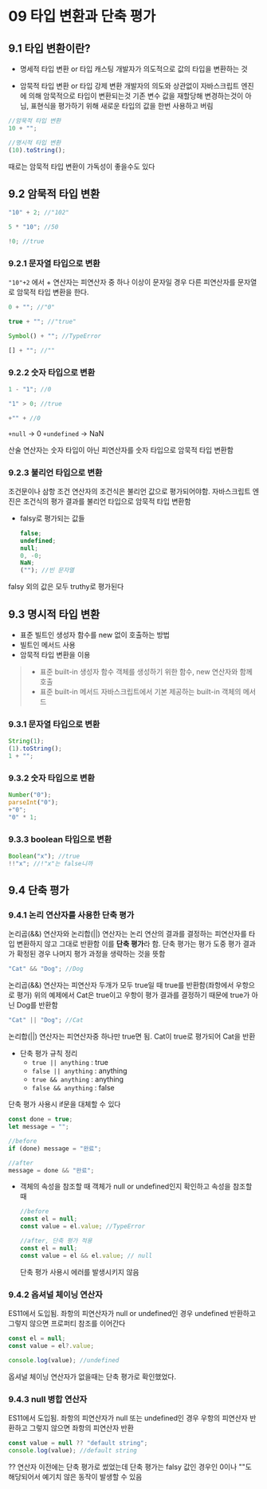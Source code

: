 # 09 타입 변환과 단축 평가

## 9.1 타입 변환이란?

- 명세적 타입 변환 or 타입 캐스팅
  개발자가 의도적으로 값의 타입을 변환하는 것

- 암묵적 타입 변환 or 타입 강제 변환
  개발자의 의도와 상관없이 자바스크립트 엔진에 의해 암묵적으로 타입이 변환되는것
  기존 변수 값을 재할당해 변경하는것이 아님, 표현식을 평가하기 위해 새로운 타입의 값을 한번 사용하고 버림

```javascript
//암묵적 타입 변환
10 + "";

//명시적 타입 변환
(10).toString();
```

때로는 암묵적 타입 변환이 가독성이 좋을수도 있다

## 9.2 암묵적 타입 변환

```javascript
"10" + 2; //"102"

5 * "10"; //50

!0; //true
```

### 9.2.1 문자열 타입으로 변환

`"10"+2` 에서 + 연산자는 피연산자 중 하나 이상이 문자일 경우 다른 피연산자를 문자열로 암묵적 타입 변환을 한다.

```javascript
0 + ""; //"0"

true + ""; //"true"

Symbol() + ""; //TypeError

[] + ""; //""
```

### 9.2.2 숫자 타입으로 변환

```javascript
1 - "1"; //0

"1" > 0; //true

+"" + //0
```

`+null` -> 0
`+undefined` -> NaN

산술 연산자는 숫자 타입이 아닌 피연산자를 숫자 타입으로 암묵적 타입 변환함

### 9.2.3 불리언 타입으로 변환

조건문이나 삼항 조건 연산자의 조건식은 불리언 값으로 평가되어야함.
자바스크립트 엔진은 조건식의 평가 결과를 불리언 타입으로 암묵적 타입 변환함

- falsy로 평가되는 값들
  ```javascript
  false;
  undefined;
  null;
  0, -0;
  NaN;
  (""); //빈 문자열
  ```

falsy 외의 값은 모두 truthy로 평가된다

## 9.3 명시적 타입 변환

- 표준 빌트인 생성자 함수를 new 없이 호출하는 방법
- 빌트인 메서드 사용
- 암묵적 타입 변환을 이용

> - 표준 built-in 생성자 함수
>   객체를 생성하기 위한 함수, new 연산자와 함께 호출
> - 표준 built-in 메서드
>   자바스크립트에서 기본 제공하는 built-in 객체의 메서드

### 9.3.1 문자열 타입으로 변환

```javascript
String(1);
(1).toString();
1 + "";
```

### 9.3.2 숫자 타입으로 변환

```javascript
Number("0");
parseInt("0");
+"0";
"0" * 1;
```

### 9.3.3 boolean 타입으로 변환

```javascript
Boolean("x"); //true
!!"x"; //!"x"는 false니까
```

## 9.4 단축 평가

### 9.4.1 논리 연산자를 사용한 단축 평가

논리곱(&&) 연산자와 논리합(||) 연산자는 논리 연산의 결과를 결정하는 피연산자를 타입 변환하지 않고 그대로 반환함
이를 **단축 평가**라 함. 단축 평가는 평가 도중 평가 결과가 확정된 경우 나머지 평가 과정을 생략하는 것을 뜻함

```javascript
"Cat" && "Dog"; //Dog
```

논리곱(&&) 연산자는 피연산자 두개가 모두 true일 때 true를 반환함(좌항에서 우항으로 평가)
위의 예제에서 Cat은 true이고 우항이 평가 결과를 결정하기 때문에 true가 아닌 Dog를 반환함

```javascript
"Cat" || "Dog"; //Cat
```

논리합(||) 연산자는 피연산자중 하나만 true면 됨.
Cat이 true로 평가되어 Cat을 반환

- 단축 평가 규칙 정리
  - `true || anything` : true
  - `false || anything` : anything
  - `true && anything` : anything
  - `false && anything` : false

단축 평가 사용시 if문을 대체할 수 있다

```javascript
const done = true;
let message = "";

//before
if (done) message = "완료";

//after
message = done && "완료";
```

- 객체의 속성을 참조할 때 객체가 null or undefined인지 확인하고 속성을 참조할 때

  ```javascript
  //before
  const el = null;
  const value = el.value; //TypeError

  //after, 단축 평가 적용
  const el = null;
  const value = el && el.value; // null
  ```

  단축 평가 사용시 에러를 발생시키지 않음

### 9.4.2 옵셔널 체이닝 연산자

ES11에서 도입됨. 좌항의 피연산자가 null or undefined인 경우 undefined 반환하고
그렇지 않으면 프로퍼티 참조를 이어간다

```javascript
const el = null;
const value = el?.value;

console.log(value); //undefined
```

옵셔널 체이닝 연산자가 없을때는 단축 평가로 확인했었다.

### 9.4.3 null 병합 연산자

ES11에서 도입됨. 좌항의 피연산자가 null 또는 undefined인 경우 우항의 피연산자 반환하고
그렇지 않으면 좌항의 피연산자 반환

```javascript
const value = null ?? "default string";
console.log(value); //default string
```

?? 연산자 이전에는 단축 평가로 썼었는데 단축 평가는 falsy 값인 경우인 0이나 ""도 해당되어서
예기치 않은 동작이 발생할 수 있음
